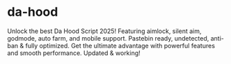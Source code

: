 # da-hood
Unlock the best Da Hood Script 2025! Featuring aimlock, silent aim, godmode, auto farm, and mobile support. Pastebin ready, undetected, anti-ban &amp; fully optimized. Get the ultimate advantage with powerful features and smooth performance. Updated &amp; working!
